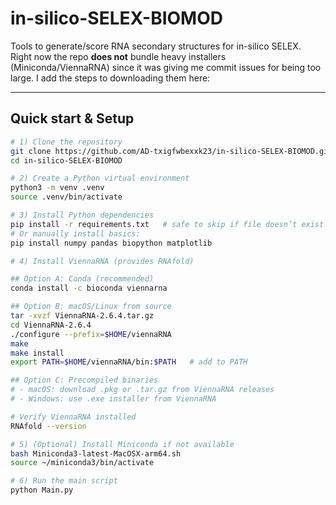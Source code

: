 # in-silico-SELEX-BIOMOD

Tools to generate/score RNA secondary structures for in-silico SELEX.  
Right now the repo **does not** bundle heavy installers (Miniconda/ViennaRNA) since it was giving me commit issues for being too large. I add the steps to downloading them here:

---

## Quick start & Setup

```bash
# 1) Clone the repository
git clone https://github.com/AD-txigfwbexxk23/in-silico-SELEX-BIOMOD.git
cd in-silico-SELEX-BIOMOD

# 2) Create a Python virtual environment
python3 -m venv .venv
source .venv/bin/activate

# 3) Install Python dependencies
pip install -r requirements.txt   # safe to skip if file doesn’t exist
# Or manually install basics:
pip install numpy pandas biopython matplotlib

# 4) Install ViennaRNA (provides RNAfold)

## Option A: Conda (recommended)
conda install -c bioconda viennarna

## Option B: macOS/Linux from source
tar -xvzf ViennaRNA-2.6.4.tar.gz
cd ViennaRNA-2.6.4
./configure --prefix=$HOME/viennaRNA
make
make install
export PATH=$HOME/viennaRNA/bin:$PATH   # add to PATH

## Option C: Precompiled binaries
# - macOS: download .pkg or .tar.gz from ViennaRNA releases
# - Windows: use .exe installer from ViennaRNA

# Verify ViennaRNA installed
RNAfold --version

# 5) (Optional) Install Miniconda if not available
bash Miniconda3-latest-MacOSX-arm64.sh
source ~/miniconda3/bin/activate

# 6) Run the main script
python Main.py
